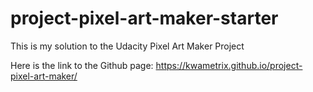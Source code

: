 # project-pixel-art-maker-starter

This is my solution to the Udacity Pixel Art Maker Project

Here is the link to the Github page: https://kwametrix.github.io/project-pixel-art-maker/
